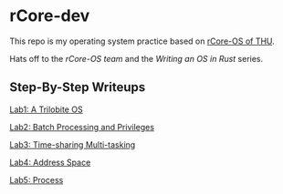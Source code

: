 # rCore-dev

This repo is my operating system practice based on [rCore-OS of THU](https://github.com/rcore-os/rCore).

Hats off to the *rCore-OS team* and the *Writing an OS in Rust* series.

## Step-By-Step Writeups

[Lab1:  A Trilobite OS](./reports/lab1.md)

[Lab2:  Batch Processing and Privileges](./reports/lab2.md)

[Lab3: Time-sharing Multi-tasking](./reports/lab3.md)

[Lab4: Address Space](./reports/lab4.md)

[Lab5: Process](./reports/lab5.md)